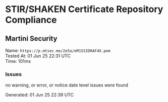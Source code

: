 # STIR/SHAKEN Certificate Repository Compliance

## Martini Security

Name: `https://p.mtsec.me/2e5a/eM1SSIDRAF4X.pem`\
Tested At: 01 Jun 25 22:31 UTC\
Time: 101ms

### Issues

no warning, or error, or notice date level issues were found

Generated: 01 Jun 25 22:39 UTC